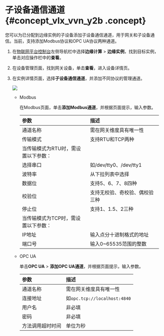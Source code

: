 # 子设备通信通道 {#concept_vlx_vvn_y2b .concept}

您可以为已分配到边缘实例的子设备添加子设备通信通道，用于网关和子设备通信。当前，支持添加Modbus协议和OPC UA协议两种通道。

1.  在[物联网平台控制台](http://iot.console.aliyun.com/)左侧导航栏中选择**边缘计算** \> **边缘实例**，找到目标实例，单击对应操作栏中的**查看**。
2.  在设备管理页面，找到网关设备，单击**查看**，进入设备详情页。
3.  在实例详情页面，选择**子设备通信通道**，并添加不同协议的管理通道。

    ![](http://static-aliyun-doc.oss-cn-hangzhou.aliyuncs.com/assets/img/190416/155710706946240_zh-CN.png)

    -   Modbus

        在Modbus页面，单击**添加Modbus通道**，并根据页面提示，输入参数。

        |参数|描述|
        |:-|:-|
        |通道名称|需在网关维度具有唯一性|
        |传输模式|支持RTU和TCP两种|
        |当传输模式为RTU时，需设置以下参数：|
        |选择串口|如/dev/tty0、/dev/tty1|
        |波特率|从下拉列表中选择|
        |数据位|支持5、6、7、8四种|
        |校验位|支持无校验、奇校验、偶校验三种|
        |停止位|支持1、1.5、2三种|
        |当传输模式为TCP时，需设置以下参数：|
        |IP地址|输入点分十进制格式的地址|
        |端口号|输入0~65535范围的整数|

    -   OPC UA

        单击**OPC UA** \> **添加OPC UA通道**，并根据页面提示，输入参数。

        |参数|描述|
        |:-|:-|
        |通道名称|需在网关维度具有唯一性|
        |连接地址|如`opc.tcp://localhost:4840`|
        |用户名|非必填|
        |密码|非必填|
        |方法调用超时时间|单位为秒|


